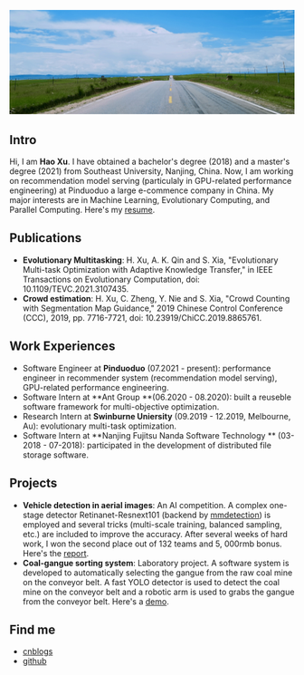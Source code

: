 

![](images/bkgs/bkg-grass.jpeg)

## Intro

Hi, I am **Hao Xu**. I have obtained a bachelor's degree (2018) and a master's degree (2021) from Southeast University, Nanjing, China. Now, I am working on recommendation model serving (particulaly in GPU-related performance engineering) at Pinduoduo a large e-commence company in China. My major interests are in Machine Learning, Evolutionary Computing, and Parallel Computing. Here's my [resume](other/files/resume_haoxu.pdf).

## Publications

- **Evolutionary Multitasking**: H. Xu, A. K. Qin and S. Xia, "Evolutionary Multi-task Optimization with Adaptive Knowledge Transfer," in IEEE Transactions on Evolutionary Computation, doi: 10.1109/TEVC.2021.3107435.
- **Crowd estimation**: H. Xu, C. Zheng, Y. Nie and S. Xia, "Crowd Counting with Segmentation Map Guidance," 2019 Chinese Control Conference (CCC), 2019, pp. 7716-7721, doi: 10.23919/ChiCC.2019.8865761. 

## Work Experiences

- Software Engineer at **Pinduoduo** (07.2021 - present): performance engineer in recommender system (recommendation model serving), GPU-related performance engineering.
- Software Intern at **Ant Group **(06.2020 - 08.2020): built a reuseble software framework for multi-objective optimization.  
- Research Intern at **Swinburne Uniersity** (09.2019 - 12.2019, Melbourne, Au): evolutionary multi-task optimization.
- Software Intern at **Nanjing Fujitsu Nanda Software Technology ** (03-2018 - 07-2018): participated in the development of distributed file storage software.

## Projects

- **Vehicle detection in aerial  images**:  An AI competition.  A complex one-stage detector Retinanet-Resnext101 (backend by [mmdetection](https://github.com/open-mmlab/mmdetection)) is employed and several tricks (multi-scale training, balanced sampling, etc.) are included to improve the accuracy. After several weeks of hard work, I won the second place out of 132 teams and 5, 000rmb bonus. Here's the [report](other/files/aerial-vehicle-detection.pdf).
- **Coal-gangue sorting system**: Laboratory project. A software system is developed to automatically selecting the gangue from the raw coal mine on the conveyor belt. A fast YOLO detector is used to detect the coal mine on the conveyor belt and a robotic arm is used to grabs the gangue from the conveyor belt. Here's a [demo](images/portfolio/coal-gan/demo.gif).

## Find me
- [cnblogs](https://www.cnblogs.com/walter-xh/)
- [github](https://github.com/haoxuhao)
